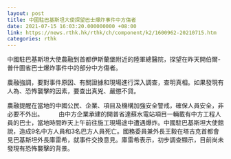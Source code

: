 ```yaml
---
layout: post
title: 中國駐巴基斯坦大使探望巴士爆炸事件中方傷者
date: 2021-07-15 16:03:20.000000000 +08:00
link: https://news.rthk.hk/rthk/ch/component/k2/1600962-20210715.htm
categories: rthk
---
```


中國駐巴基斯坦大使農融到首都伊斯蘭堡附近的陸軍總醫院，探望在昨天開伯爾-普什圖省巴士爆炸事件中的部分中方傷者。

農融強調，要對事件原因、有關證據和現場進行深入調查，查明真相。如果發現有人為、恐怖襲擊的因素，要查出真兇、嚴懲不貸。

農融提醒在當地的中國公民、企業、項目及機構加強安全警戒，確保人員安全，非必要不外出。
　　
由中方企業承建的開普省達蘇水電站項目一輛載有中方工程人員的巴士，當地時間昨天上午前往施工現場途中遭遇爆炸。中國駐巴基斯坦大使館說，造成9名中方人員和3名巴方人員死亡。國務委員兼外長王毅在塔吉克首都會見巴基斯坦外長庫雷希，就事件交換意見。庫雷希表示，初步調查顯示，目前尚未發現有恐怖襲擊的背景。
